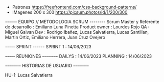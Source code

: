 
* Patrones
https://freefrontend.com/css-background-patterns/
* IMagenes 200 x 300
https://picsum.photos/id/1/200/300

------ EQUIPO // METODOLOGIA SCRUM --------
Scrum Master y Referente de desarrollo : Emiliano Luna Pinetta
Product owner : Lourdes Rojo
QA : Miguel Galvan
Dev : Rodrigo Ibañez, Lucas Salvatierra, Lucas Santillan, Martin Ortiz, Emiliano Herrera, Juan Cruz Ovejero

----- SPRINT ------
SPRINT 1 : 14/06/2023

----- REUNIONES --------
DAILYS : 14/06/2023
PLANNING : 14/06/2023 

-------- HISTORIAS DE USUARIO --------

HU-1: Lucas Salvatierra 



